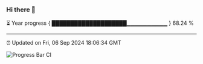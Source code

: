 ### Hi there 👋

⏳ Year progress { ████████████████████▁▁▁▁▁▁▁▁▁▁ } 68.24 %

---

⏰ Updated on Fri, 06 Sep 2024 18:06:34 GMT

![Progress Bar CI](https://github.com/EinsPommes/EinsPommes/blob/main/.github/workflows/main.yml)
